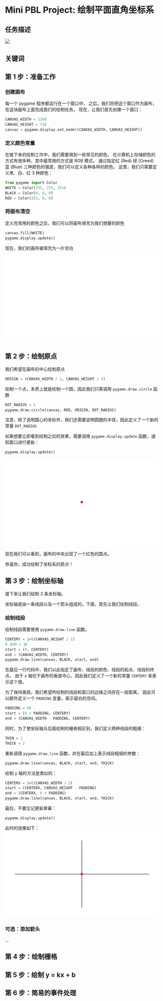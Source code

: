 # Mini PBL Project: 绘制平面直角坐标系

## 任务描述

![](./img/math-grid-final.gif)

## 关键词

## 第 1 步：准备工作

### 创建画布

每一个 pygame 程序都运行在一个窗口中，
之后，我们将把这个窗口作为画布，在这块画布上面完成我们的绘制任务。
现在，让我们首先创建一个窗口：
```py
CANVAS_WIDTH = 1280
CANVAS_HEIGHT = 720
canvas = pygame.display.set_mode((CANVAS_WIDTH, CANVAS_HEIGHT))
```

### 定义颜色常量

在接下来的绘制工作中，我们需要用到一些常见的颜色。
在计算机上存储颜色的方式有很多种，其中最常用的方式是 RGB 模式。
通过指定红 (Red) 绿 (Greed) 蓝 (Blue) 三种颜色的强度，我们可以定义各种各样的颜色。
这里，我们只需要定义黑、白、红 3 种颜色：
```py
from pygame import Color
WHITE = Color(255, 255, 255)
BLACK = Color(0, 0, 0)
RED = Color(255, 0, 0)
```

### 将画布清空

定义完常用的颜色之后，我们可以将画布填充为我们想要的颜色
```py
canvas.fill(WHITE)
pygame.display.update()
```

现在，我们的画布被填充为一片空白

![](./img/math-grid-step-1.png)

## 第 2 步：绘制原点

我们希望在画布的中心绘制原点
```py
ORIGIN = (CANVAS_WIDTH / 2, CANVAS_HEIGHT / 2)
```

绘制一个点，本质上就是绘制一个圆，因此我们只需调用 `pygame.draw.circle` 函数
```py
DOT_RADIUS = 5
pygame.draw.circle(canvas, RED, ORIGIN, DOT_RADIUS)
```
注意，除了说明圆心的坐标外，我们还需要说明圆圈的半径，因此定义了一个新的常量 `DOT_RADIUS`

如果想要立即看到绘制之后的效果，需要调用 `pygame.display.update` 函数，通知窗口进行更新：
```py
pygame.display.update()
```

![](./img/math-grid-step-2.png)

现在我们可以看到，画布的中央出现了一个红色的圆点。

恭喜你，成功绘制了坐标系的原点！

## 第 3 步：绘制坐标轴

接下来让我们绘制 2 条坐标轴。

坐标轴是由一条线段以及一个箭头组成的，下面，首先让我们绘制线段。

### 绘制线段

绘制线段需要使用 `pygame.draw.line` 函数。
```py
CENTERY = int(CANVAS_HEIGHT / 2)
# 绘制 x 轴
start = (0, CENTERY)
end = (CANVAS_WIDTH, CENTERY)
pygame.draw.line(canvas, BLACK, start, end)
```
在最后一行代码中，我们以此指定了画布、线段的颜色、线段的起点、线段的终点。
由于 x 轴位于画布的垂直中心，因此我们定义了一个新的常量 `CENTERY` 来表示这个值。

为了保持美观，我们希望所绘制的线段和窗口的边缘之间存在一段距离，
因此可以额外定义一个 `PADDING` 变量，表示留白的空间。
```py
PADDING = 80
start = (0 + PADDING, CENTERY)
end = (CANVAS_WIDTH - PADDING, CENTERY)
```

同时，为了使坐标轴与后面绘制的栅格相区别，我们定义两种线段的粗细：
```py
THIN = 1
THICK = 2
```

重新调用 `pygame.draw.line` 函数，并在最后加上表示线段粗细的参数：
```py
pygame.draw.line(canvas, BLACK, start, end, THICK)
```

绘制 y 轴的方法是类似的：
```py
CENTERX = int(CANVAS_WIDTH / 2)
start = (CENTERX, CANVAS_HEIGHT - PADDING)
end = (CENTERX, 0 + PADDING)
pygame.draw.line(canvas, BLACK, start, end, THICK)
```

最后，不要忘记更新屏幕：
```py
pygame.display.update()
```

此时的效果如下：
![](./img/math-grid-step-3.png)

### 可选：添加箭头

...

<!-- ### 高阶挑战：封装 draw_arrow 函数 -->

## 第 4 步：绘制栅格

## 第 5 步：绘制 y = kx + b

## 第 6 步：简易的事件处理
